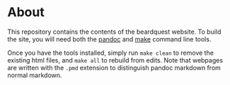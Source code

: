 # About

This repository contains the contents of the beardquest website. To build the site, you will need both the [pandoc](https://pandoc.org) and [make](https://www.gnu.org/software/make/) command line tools.

Once you have the tools installed, simply run `make clean` to remove the existing html files, and `make all` to rebuild from edits. Note that webpages are written with the `.pmd` extension to distinguish pandoc markdown from normal markdown.
